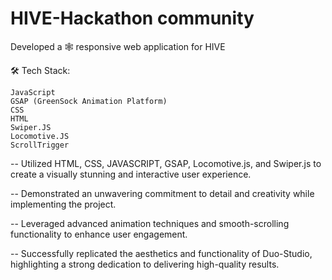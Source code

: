 # HIVE-Hackathon community
 Developed a 🕸 responsive web application for HIVE

🛠️ Tech Stack:

    JavaScript
    GSAP (GreenSock Animation Platform)
    CSS
    HTML
    Swiper.JS
    Locomotive.JS
    ScrollTrigger


-- Utilized HTML, CSS, JAVASCRIPT, GSAP, Locomotive.js, and Swiper.js to create a visually stunning and interactive user experience.

-- Demonstrated an unwavering commitment to detail and creativity while implementing the project.

-- Leveraged advanced animation techniques and smooth-scrolling functionality to enhance user engagement.

-- Successfully replicated the aesthetics and functionality of Duo-Studio, highlighting a strong dedication to delivering high-quality results.
